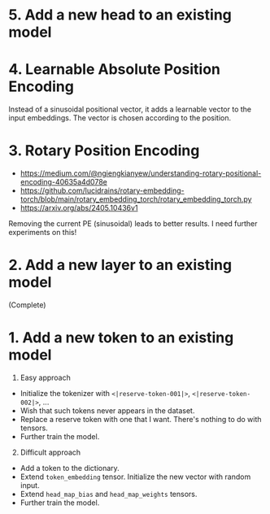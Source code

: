 # 5. Add a new head to an existing model

# 4. Learnable Absolute Position Encoding

Instead of a sinusoidal positional vector, it adds a learnable vector to the input embeddings. The vector is chosen according to the position.

# 3. Rotary Position Encoding

- https://medium.com/@ngiengkianyew/understanding-rotary-positional-encoding-40635a4d078e
- https://github.com/lucidrains/rotary-embedding-torch/blob/main/rotary_embedding_torch/rotary_embedding_torch.py
- https://arxiv.org/abs/2405.10436v1

Removing the current PE (sinusoidal) leads to better results. I need further experiments on this!

# 2. Add a new layer to an existing model

(Complete)

# 1. Add a new token to an existing model

1. Easy approach
  - Initialize the tokenizer with `<|reserve-token-001|>`, `<|reserve-token-002|>`, ... 
  - Wish that such tokens never appears in the dataset.
  - Replace a reserve token with one that I want. There's nothing to do with tensors.
  - Further train the model.
2. Difficult approach
  - Add a token to the dictionary.
  - Extend `token_embedding` tensor. Initialize the new vector with random input.
  - Extend `head_map_bias` and `head_map_weights` tensors.
  - Further train the model.
